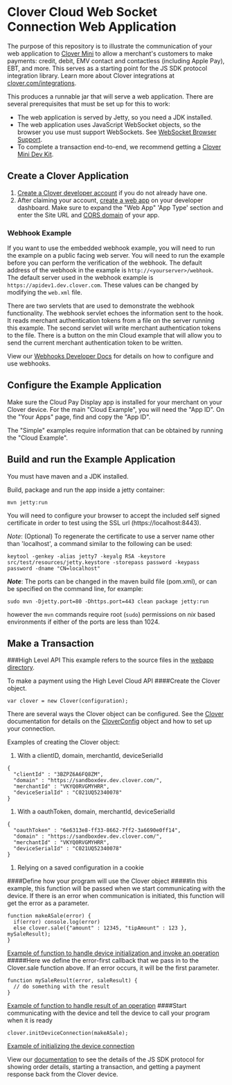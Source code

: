 Clover Cloud Web Socket Connection Web Application
====================================================
The purpose of this repository is to illustrate the communication of your web application to [Clover Mini](https://www.clover.com/pos-hardware/mini) to allow a merchant's customers to make payments: credit, debit, EMV contact and contactless (including Apple Pay), EBT, and more. This serves as a starting point for the JS SDK protocol integration library. Learn more about Clover integrations at [clover.com/integrations](https://www.clover.com/integrations).

This produces a runnable jar that will serve a web application. There are several prerequisites that must be set up for this to work:
- The web application is served by Jetty, so you need a JDK installed.
- The web application uses JavaScript WebSocket objects, so the browser you use must support WebSockets. See [WebSocket Browser Support](http://caniuse.com/#feat=websockets).
- To complete a transaction end-to-end, we recommend getting a [Clover Mini Dev Kit](http://cloverdevkit.com/collections/devkits/products/clover-mini-dev-kit).

## Create a Clover Application

1.  [Create a Clover developer account](https://docs.clover.com/build/#first-create-your-developer-account) if you do not already have one.
7.  After claiming your account, [create a web app](https://docs.clover.com/build/web-apps/#step-1-create-your-clover-web-app) on your developer dashboard. Make sure to expand the "Web App" 'App Type' section and enter the Site URL and [CORS domain](https://docs.clover.com/build/web-apps/cors/) of your app.

### Webhook Example
If you want to use the embedded webhook example, you will need to run the example on a public facing web server.  You 
will need to run the example before you can perform the verification of the webhook. The default address of the webhook
in the example is ```http://<yourserver>/webhook```.  The default server used in the webhook example is
`https://apidev1.dev.clover.com`.  These values can be changed by modifying the `web.xml` file.  

There are two servlets that are used to demonstrate the webhook functionality.  The webhook servlet echoes the 
information sent to the hook.  It reads merchant authentication tokens from a file on the server running this example.
The second servlet will write merchant authentication tokens to the file.  There is a button on the min Cloud example 
that will allow you to send the current merchant authentication token to be written.

View our [Webhooks Developer Docs](https://docs.clover.com/build/web-apps/webhooks/) for details on how to configure and use webhooks.
    
## Configure the Example Application    
    
Make sure the Cloud Pay Display app is installed for your merchant on your Clover device.
For the main "Cloud Example", you will need the "App ID".  On the "Your Apps" page, find and copy the "App ID".

The "Simple" examples require information that can be obtained by running the "Cloud Example".             
    
## Build and run the Example Application
    
You must have maven and a JDK installed.

Build, package and run the app inside a jetty container:
```
mvn jetty:run
```

You will need to configure your browser to accept the included self signed certificate in order to test using the SSL 
url (https://localhost:8443).

_*Note*_:  (Optional) To regenerate the certificate to use a server name other than 'localhost', a command similar to
the following can be used:
```
keytool -genkey -alias jetty7 -keyalg RSA -keystore src/test/resources/jetty.keystore -storepass password -keypass password -dname "CN=localhost"
```
__*Note*__: The ports can be changed in the maven build file (pom.xml), or can be specified on the command line, for example:
```
sudo mvn -Djetty.port=80 -Dhttps.port=443 clean package jetty:run
```
however the `mvn` commands require root (`sudo`) permissions on *nix* based environments if either of the ports are less than 1024.

## Make a Transaction

###High Level API
This example refers to the source files in the [webapp directory](https://github.com/clover/remote-pay-cloud/blob/master/src/main/webapp).

To make a payment using the High Level Cloud API
####Create the Clover object.
```
var clover = new Clover(configuration);
```

There are several ways the Clover object can be configured. See the [Clover](https://rawgit.com/clover/remote-pay-cloud/master/src/main/webapp/docs/Clover.html)
documentation for details on the [CloverConfig](https://rawgit.com/clover/remote-pay-cloud/master/src/main/webapp/docs/global.html#CloverConfig)
object and how to set up your connection.

Examples of creating the Clover object:

1. With a clientID, domain, merchantId, deviceSerialId
```
{
  "clientId" : "3BZPZ6A6FQ8ZM",
  "domain" : "https://sandboxdev.dev.clover.com/",
  "merchantId" : "VKYQ0RVGMYHRR",
  "deviceSerialId" : "C021UQ52340078"
}
```
1. With a oauthToken, domain, merchantId, deviceSerialId
```
{
  "oauthToken" : "6e6313e8-ff33-8662-7ff2-3a6690e0ff14",
  "domain" : "https://sandboxdev.dev.clover.com/",
  "merchantId" : "VKYQ0RVGMYHRR",
  "deviceSerialId" : "C021UQ52340078"
}
```
1. Relying on a saved configuration in a cookie

####Define how your program will use the Clover object
#####In this example, this function will be passed when we start communicating with the device.  If there is an error when communication is initiated, this function will get the error as a parameter.
```
function makeASale(error) {
  if(error) console.log(error)
  else clover.sale({"amount" : 12345, "tipAmount" : 123 }, mySaleResult);
}
```

<a href="./src/main/webapp/sale.html#L47" target="_blank">Example of function to handle device initialization and invoke an operation</a>
#####Here we define the error-first callback that we pass in to the Clover.sale function above.  If an error occurs, it will be the first parameter.
```
function mySaleResult(error, saleResult) {
  // do something with the result
}
```

<a href="./src/main/webapp/sale.html#L69" target="_blank">Example of function to handle result of an operation</a>
####Start communicating with the device and tell the device to call your program when it is ready
```
clover.initDeviceConnection(makeASale);
```

<a href="./src/main/webapp/sale.html#L44" target="_blank">Example of initializing the device connection</a>


View our [documentation](https://rawgit.com/clover/remote-pay-cloud/master/src/main/webapp/docs/index.html) to see the 
details of the JS SDK protocol for showing order details, starting a transaction, and getting a payment response back 
from the Clover device.